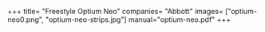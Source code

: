 +++
title= "Freestyle Optium Neo"
companies= "Abbott"
images= ["optium-neo0.png", "optium-neo-strips.jpg"]
manual="optium-neo.pdf"
+++
